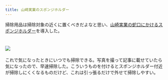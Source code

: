 ```yaml
---
title: 山崎実業のスポンジホルダー
---
```

掃除用品は掃除対象の近くに置くべきだよなと思い、[山崎実業の蛇口にかけるスポンジホルダー](https://www.amazon.co.jp/dp/B07MM4GC6P)を導入した。

![](https://lh6.googleusercontent.com/1ZGMMKte2pIPELZZWxOxuEjxaI2OsGLKexHaVmPaVXgAuBdcPUnEEGTI-IzK-_yn5ERCVOU4CerfnG5F9c4vDI7lJHhCvm6iHZbCJ6cjElK79pxnf0lrulCDYnYMeHX5PEFtvX4NzjZLwkI0P8ATka-4CvpsIZyCFPOnv4sFySlMvBgSCrbPAHKY)
===============================================================================================================================================================================================================================

これで気になったときにいつでも掃除できる。写真を撮って記事に載せていたら気になったので、早速掃除した。こういうものを付けるとスポンジホルダー付近が掃除しにくくなるものだけど、これは引っ張るだけで外せて掃除しやすい。
